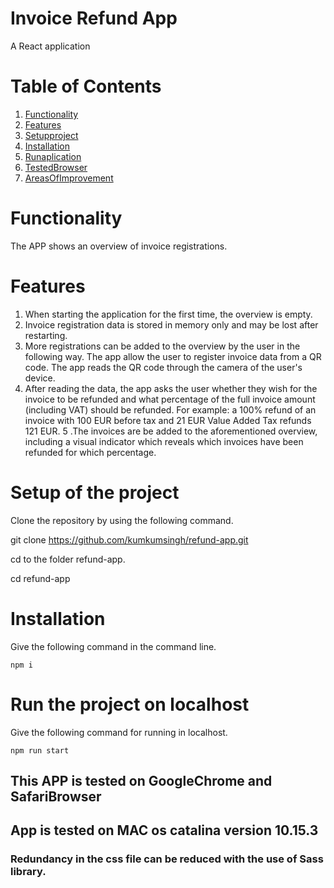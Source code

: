 # Invoice Refund App
A React application
# Table of Contents
1. [Functionality](#Functionality)
2. [Features](#Features)
3. [Setupproject](#Setupproject)
4. [Installation](#Features)
5. [Runaplication](#Runaplication)
6. [TestedBrowser](#TestedBrowser)
7. [AreasOfImprovement](#AreasOfImprovement)

<a name="Functionality"></a>
# Functionality
The APP shows an overview of invoice registrations.

<a name="Features"></a>
# Features
1. When starting the
application for the first time, the overview is empty.
2. Invoice registration data is stored
in memory only and may be lost after restarting.
3. More registrations can be added to the overview by the user in the following way. The app allow the user to register invoice data from a QR code. The app reads the QR code through the camera of the user's device.
4. After reading the data, the app asks the user whether they wish for the invoice to be refunded and what percentage of the full invoice amount (including VAT) should be refunded. For example: a 100% refund of an invoice with 100 EUR before tax and 21 EUR Value Added Tax refunds 121 EUR.
5 .The invoices are be added to the aforementioned overview, including a visual
indicator which reveals which invoices have been refunded for which percentage.

<a name="Setupproject"></a>
# Setup of the project
Clone the repository by using the following command.

git clone https://github.com/kumkumsingh/refund-app.git

cd to the folder refund-app.

cd refund-app

<a name="Installation"></a>
# Installation
Give the following command in the command line.

 `npm i`
<a name="Runaplication"></a>
# Run the project on localhost
Give the following command for running in localhost.

 `npm run start`

<a name="TestedBrowser"></a>
## This APP is tested on GoogleChrome and SafariBrowser
## App is tested on MAC os catalina version 10.15.3

<a name="AreasOfImprovement"></a>
### Redundancy in the css file can be reduced with the use of Sass library.